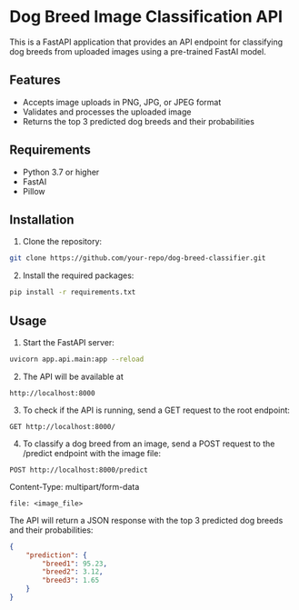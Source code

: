 # Dog Breed Image Classification API

This is a FastAPI application that provides an API endpoint for classifying dog breeds from uploaded images using a pre-trained FastAI model.

## Features

- Accepts image uploads in PNG, JPG, or JPEG format
- Validates and processes the uploaded image
- Returns the top 3 predicted dog breeds and their probabilities

## Requirements

- Python 3.7 or higher
- FastAI
- Pillow

## Installation

1. Clone the repository:

```bash
git clone https://github.com/your-repo/dog-breed-classifier.git
```

2. Install the required packages:
```bash
pip install -r requirements.txt
```


## Usage

1. Start the FastAPI server:

```bash
uvicorn app.api.main:app --reload
```

2. The API will be available at 
```
http://localhost:8000
```

3. To check if the API is running, send a GET request to the root endpoint:

```
GET http://localhost:8000/
```

4. To classify a dog breed from an image, send a POST request to the 
/predict
 endpoint with the image file:

```
POST http://localhost:8000/predict
```

Content-Type: multipart/form-data

```
file: <image_file>
```

The API will return a JSON response with the top 3 predicted dog breeds and their probabilities:

```json
{
    "prediction": {
        "breed1": 95.23,
        "breed2": 3.12,
        "breed3": 1.65
    }
}
```

